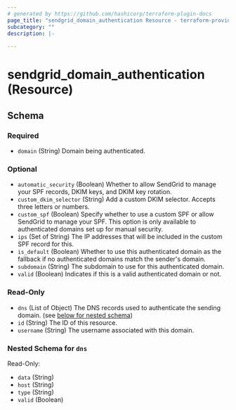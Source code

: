 ```yaml
---
# generated by https://github.com/hashicorp/terraform-plugin-docs
page_title: "sendgrid_domain_authentication Resource - terraform-provider-sendgrid"
subcategory: ""
description: |-
  
---
```


# sendgrid_domain_authentication (Resource)





<!-- schema generated by tfplugindocs -->
## Schema

### Required

- `domain` (String) Domain being authenticated.

### Optional

- `automatic_security` (Boolean) Whether to allow SendGrid to manage your SPF records, DKIM keys, and DKIM key rotation.
- `custom_dkim_selector` (String) Add a custom DKIM selector. Accepts three letters or numbers.
- `custom_spf` (Boolean) Specify whether to use a custom SPF or allow SendGrid to manage your SPF. This option is only available to authenticated domains set up for manual security.
- `ips` (Set of String) The IP addresses that will be included in the custom SPF record for this.
- `is_default` (Boolean) Whether to use this authenticated domain as the fallback if no authenticated domains match the sender's domain.
- `subdomain` (String) The subdomain to use for this authenticated domain.
- `valid` (Boolean) Indicates if this is a valid authenticated domain or not.

### Read-Only

- `dns` (List of Object) The DNS records used to authenticate the sending domain. (see [below for nested schema](#nestedatt--dns))
- `id` (String) The ID of this resource.
- `username` (String) The username associated with this domain.

<a id="nestedatt--dns"></a>
### Nested Schema for `dns`

Read-Only:

- `data` (String)
- `host` (String)
- `type` (String)
- `valid` (Boolean)
